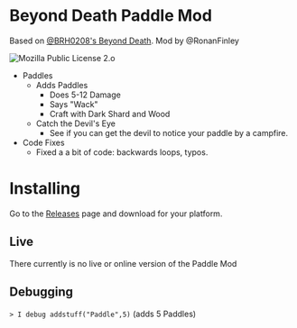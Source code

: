 # Beyond Death Paddle Mod
Based on [@BRH0208's Beyond Death](https://github.com/Incode-Laboratories/Beyond-Death). Mod by @RonanFinley

![Mozilla Public License 2.o](https://img.shields.io/badge/license-MPL%202.0-green.svg)

* Paddles
  * Adds Paddles
    * Does 5-12 Damage
    * Says "Wack"
    * Craft with Dark Shard and Wood
  * Catch the Devil's Eye
    * See if you can get the devil to notice your paddle by a campfire.
* Code Fixes
  * Fixed a a bit of code: backwards loops, typos.
# Installing
Go to the [Releases](../../releases) page and download for your platform.
## Live
There currently is no live or online version of the Paddle Mod

Debugging
---------
```> I debug addstuff("Paddle",5)``` (adds 5 Paddles)
